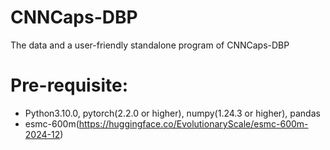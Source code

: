 # CNNCaps-DBP
The data and a user-friendly standalone program of CNNCaps-DBP
# Pre-requisite:
- Python3.10.0, pytorch(2.2.0 or higher), numpy(1.24.3 or higher), pandas
- esmc-600m(https://huggingface.co/EvolutionaryScale/esmc-600m-2024-12)
